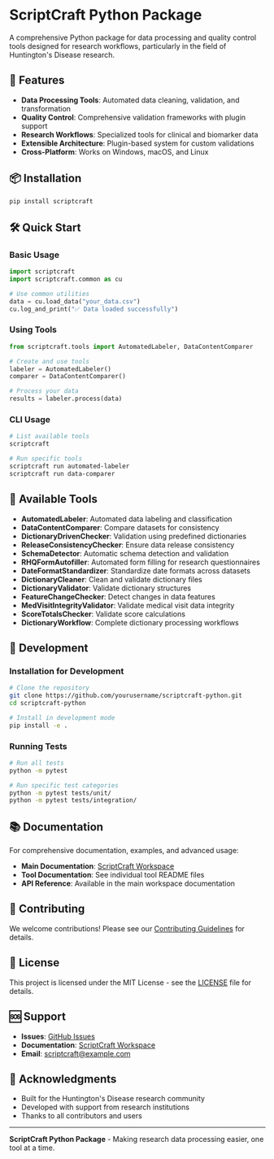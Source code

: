 # ScriptCraft Python Package

A comprehensive Python package for data processing and quality control tools designed for research workflows, particularly in the field of Huntington's Disease research.

## 🚀 Features

- **Data Processing Tools**: Automated data cleaning, validation, and transformation
- **Quality Control**: Comprehensive validation frameworks with plugin support
- **Research Workflows**: Specialized tools for clinical and biomarker data
- **Extensible Architecture**: Plugin-based system for custom validations
- **Cross-Platform**: Works on Windows, macOS, and Linux

## 📦 Installation

```bash
pip install scriptcraft
```

## 🛠️ Quick Start

### Basic Usage

```python
import scriptcraft
import scriptcraft.common as cu

# Use common utilities
data = cu.load_data("your_data.csv")
cu.log_and_print("✅ Data loaded successfully")
```

### Using Tools

```python
from scriptcraft.tools import AutomatedLabeler, DataContentComparer

# Create and use tools
labeler = AutomatedLabeler()
comparer = DataContentComparer()

# Process your data
results = labeler.process(data)
```

### CLI Usage

```bash
# List available tools
scriptcraft

# Run specific tools
scriptcraft run automated-labeler
scriptcraft run data-comparer
```

## 🧰 Available Tools

- **AutomatedLabeler**: Automated data labeling and classification
- **DataContentComparer**: Compare datasets for consistency
- **DictionaryDrivenChecker**: Validation using predefined dictionaries
- **ReleaseConsistencyChecker**: Ensure data release consistency
- **SchemaDetector**: Automatic schema detection and validation
- **RHQFormAutofiller**: Automated form filling for research questionnaires
- **DateFormatStandardizer**: Standardize date formats across datasets
- **DictionaryCleaner**: Clean and validate dictionary files
- **DictionaryValidator**: Validate dictionary structures
- **FeatureChangeChecker**: Detect changes in data features
- **MedVisitIntegrityValidator**: Validate medical visit data integrity
- **ScoreTotalsChecker**: Validate score calculations
- **DictionaryWorkflow**: Complete dictionary processing workflows

## 🔧 Development

### Installation for Development

```bash
# Clone the repository
git clone https://github.com/yourusername/scriptcraft-python.git
cd scriptcraft-python

# Install in development mode
pip install -e .
```

### Running Tests

```bash
# Run all tests
python -m pytest

# Run specific test categories
python -m pytest tests/unit/
python -m pytest tests/integration/
```

## 📚 Documentation

For comprehensive documentation, examples, and advanced usage:

- **Main Documentation**: [ScriptCraft Workspace](https://github.com/yourusername/ScriptCraft-Workspace)
- **Tool Documentation**: See individual tool README files
- **API Reference**: Available in the main workspace documentation

## 🤝 Contributing

We welcome contributions! Please see our [Contributing Guidelines](https://github.com/yourusername/ScriptCraft-Workspace/blob/main/CONTRIBUTING.md) for details.

## 📄 License

This project is licensed under the MIT License - see the [LICENSE](LICENSE) file for details.

## 🆘 Support

- **Issues**: [GitHub Issues](https://github.com/yourusername/scriptcraft-python/issues)
- **Documentation**: [ScriptCraft Workspace](https://github.com/yourusername/ScriptCraft-Workspace)
- **Email**: scriptcraft@example.com

## 🙏 Acknowledgments

- Built for the Huntington's Disease research community
- Developed with support from research institutions
- Thanks to all contributors and users

---

**ScriptCraft Python Package** - Making research data processing easier, one tool at a time. 